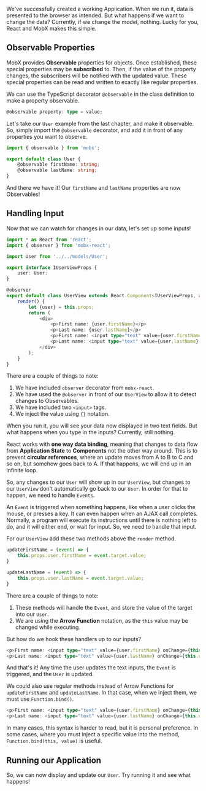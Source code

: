 We've successfully created a working Application.  When we run it, data is presented to the browser as intended.  But what happens if we want to change the data?  Currently, if we change the model, nothing.  Lucky for you, React and MobX makes this simple.

## Observable Properties

MobX provides **Observable** properties for objects.  Once established, these special properties may be **subscribed** to.  Then, if the value of the property changes, the subscribers will be notified with the updated value.  These special properties can be read and written to exactly like regular properties.

We can use the TypeScript decorator `@observable` in the class definition to make a property observable.

```` Typescript
@observable property: type = value;
````

Let's take our `User` example from the last chapter, and make it observable.  So, simply import the `@observable` decorator, and add it in front of any properties you want to observe.

```` TypeScript
import { observable } from 'mobx';

export default class User {
    @observable firstName: string;
    @observable lastName: string;
}
````

And there we have it!  Our `firstName` and `lastName` properties are now Observables!

## Handling Input

Now that we can watch for changes in our data, let's set up some inputs!  

```` TypeScript
import * as React from 'react';
import { observer } from 'mobx-react';

import User from '../../models/User';

export interface IUserViewProps {
    user: User;
}

@observer
export default class UserView extends React.Component<IUserViewProps, any> {
    render() {
        let {user} = this.props;
        return (
            <div>
                <p>First name: {user.firstName}</p>
                <p>Last name: {user.lastName}</p>
                <p>First name: <input type="text" value={user.firstName} /></p>
                <p>Last name: <input type="text" value={user.lastName} /></p>
            </div>
        );
    }
}
````

There are a couple of things to note:

1. We have included `observer` decorator from `mobx-react`.
2. We have used the `@observer` in front of our `UserView` to allow it to detect changes to Observables.
1. We have included two `<input>` tags.
2. We inject the value using `{}` notation.

When you run it, you will see your data now displayed in two text fields.  But what happens when you type in the inputs?  Currently, still nothing.

React works with **one way data binding**, meaning that changes to data flow from **Application State** to **Components** not the other way around.  This is to prevent **circular references**, where an update moves from A to B to C and so on, but somehow goes back to A.  If that happens, we will end up in an infinite loop.

So, any changes to our `User` will show up in our `UserView`, but changes to our `UserView` don't automatically go back to our `User`.  In order for that to happen, we need to handle `Events`.

An `Event` is triggered when something happens, like when a user clicks the mouse, or presses a key.  It can even happen when an AJAX call completes.  Normally, a program will execute its instructions until there is nothing left to do, and it will either end, or wait for input.  So, we need to handle that input.

For our `UserView` add these two methods above the `render` method.

```` TypeScript
updateFirstName = (event) => {
    this.props.user.firstName = event.target.value;
}

updateLastName = (event) => {
    this.props.user.lastName = event.target.value;
}
````

There are a couple of things to note:

1. These methods will handle the `Event`, and store the value of the target into our `User`.
2. We are using the **Arrow Function** notation, as the `this` value may be changed while executing.

But how do we hook these handlers up to our inputs?

```` TypeScript
<p>First name: <input type="text" value={user.firstName} onChange={this.updateFirstName} /></p>
<p>Last name: <input type="text" value={user.lastName} onChange={this.updateLastName} /></p>
````

And that's it!  Any time the user updates the text inputs, the `Event` is triggered, and the `User` is updated.

We could also use regular methods instead of Arrow Functions for `updateFirstName` and `updateLastName`.  In that case, when we inject them, we must use `Function.bind()`.

```` TypeScript
<p>First name: <input type="text" value={user.firstName} onChange={this.updateFirstName.bind(this)} /></p>
<p>Last name: <input type="text" value={user.lastName} onChange={this.updateLastName.bind(this)} /></p>
````

In many cases, this syntax is harder to read, but it is personal preference.  In some cases, where you must inject a specific value into the method, `Function.bind(this, value)` is useful.

## Running our Application

So, we can now display and update our `User`.  Try running it and see what happens!
